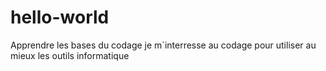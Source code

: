 # hello-world
Apprendre les bases du codage 
je  m´interresse  au codage  pour  utiliser  au mieux  les outils informatique  

